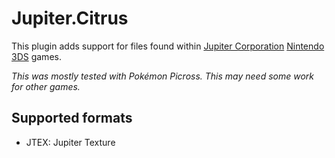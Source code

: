 # Jupiter.Citrus

This plugin adds support for files found within [Jupiter Corporation](http://www.jupiter.co.jp/) [Nintendo 3DS](https://www.nintendo.com/3ds) games.

*This was mostly tested with Pokémon Picross. This may need some work for other games.*

## Supported formats

* JTEX: Jupiter Texture
